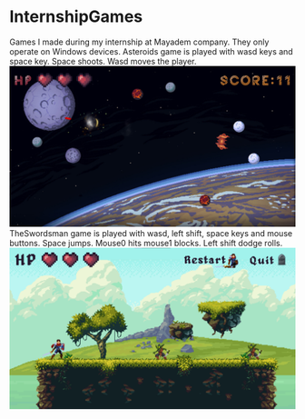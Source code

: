 # InternshipGames
Games I made during my internship at Mayadem company.
They only operate on Windows devices.
Asteroids game is played with wasd keys and space key. Space shoots. Wasd moves the player.
![Asteroids](Asteroids.png "An Example Image of Asteroids")
TheSwordsman game is played with wasd, left shift, space keys and mouse buttons. Space jumps. Mouse0 hits mouse1 blocks. Left shift dodge rolls.  
![Swordsman](Swordsman.png "An Example Image of Swordsman")

